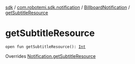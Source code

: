 [sdk](../../index.md) / [com.robotemi.sdk.notification](../index.md) / [BillboardNotification](index.md) / [getSubtitleResource](./get-subtitle-resource.md)

# getSubtitleResource

`open fun getSubtitleResource(): `[`Int`](https://kotlinlang.org/api/latest/jvm/stdlib/kotlin/-int/index.html)

Overrides [Notification.getSubtitleResource](../-notification/get-subtitle-resource.md)

